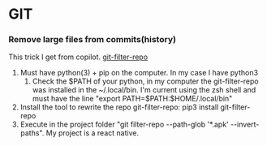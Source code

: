 # GIT


### Remove large files from commits(history)   

This trick I get from copilot. [git-filter-repo](https://github.com/newren/git-filter-repo)

1. Must have python(3) + pip on the computer. In my case I have python3
    1. Check the $PATH of your python, in my computer the git-filter-repo was installed in the ~/.local/bin. I'm current using the zsh shell and must have the line "export PATH=$PATH:$HOME/.local/bin"
2. Install the tool to rewrite the repo git-filter-repo: pip3 install git-filter-repo
3. Execute in the project folder "git filter-repo --path-glob '*.apk' --invert-paths". My project is a react native.
